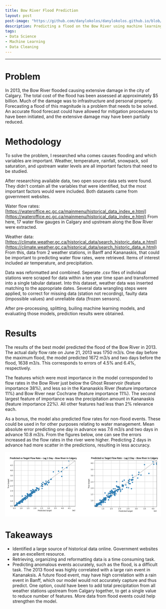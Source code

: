 ```yaml
---
title: Bow River Flood Prediction 
layout: post
post-image: "https://github.com/danylokolos/danylokolos.github.io/blob/main/assets/images/Project02-CalgaryFlood.JPG?raw=true"
description: Predicting a flood on the Bow River using machine learning and multiple open source datasets.    
tags:
- Data Science
- Machine Learning
- Data Cleaning
---
```



---

# **Problem**

In 2013, the Bow River flooded causing extensive damage in the city of Calgary. The total cost of the flood has been assessed at approximately $5 billion. Much of the damage was to infrastructure and personal property. Forecasting a flood of this magnitude is a problem that needs to be solved. An accurate flood forecast could have allowed for mitigation procedures to have been initiated, and the extensive damage may have been partially reduced. 


# **Methodology**

To solve the problem, I researched wha comes causes flooding and which variables are important. Weather, temperature, rainfall, snowpack, soil saturation, and upstream water levels are all important factors that need to be studied. 

After researching available data, two open source data sets were found. They didn't contain all the variables that were identified, but the most important factors would were included. Both datasets came from government websites. 

Water flow rates: [https://wateroffice.ec.gc.ca/mainmenu/historical_data_index_e.html](https://wateroffice.ec.gc.ca/mainmenu/historical_data_index_e.html) From here, 17 water flow gauges in Calgary and upstream along the Bow River were extracted.

Weather data: [https://climate.weather.gc.ca/historical_data/search_historic_data_e.html](https://climate.weather.gc.ca/historical_data/search_historic_data_e.html) From this, data from 2 weather stations, in Banff and Kananaskis, that could be important to predicting water flow rates, were retrieved. Items of interest included air temperature, and precipitation.

Data was reformatted and combined. Seperate .csv files of individual stations were scraped for data within a ten year time span and transformed into a single tabular dataset. Into this dataset, weather data was inserted matching to the appropriate dates. Several data wrangling steps were applied, to correct for missing data (station not recording), faulty data (impossible values) and unreliable data (frozen sensors). 

After pre-processing, splitting, builing machine learning models, and evaluating those models, prediction results were obtained. 


# **Results**

The results of the best model predicted the flood of the Bow River in 2013. The actual daily flow rate on June 21, 2013 was 1750 m3/s. One day before the maximum flood, the model predicted 1672 m3/s and two days before the flood, 1638 m3/s. This corresponds to errors of 4.5% and 6.4%, respectively. 

The features which were most importance in the model corresponded to flow rates in the Bow River just below the Ghost Reservoir (feature importance 38%), and less so in the Kananaskis River (feature importance 11%) and Bow River near Cochrane (feature importance 11%). The second largest feature of importance was the precipitation amount in Kananaskis (feature importance 22%). All other features had less than 2% relevance each.

As a bonus, the model also predicted flow rates for non-flood events. These could be used in for other purposes relating to water management. Mean absolute error predicting one day in advance was 7.6 m3/s and two days in advance 10.8 m3/s. From the figures below, one can see the errors increased as the flow rates in the river were higher. Predicting 2 days in advance had more scatter in the predictions, resulting in less accuracy. 

![Prediction Lag 1 Day](https://github.com/danylokolos/danylokolos.github.io/blob/main/assets/images/Project02-PredictionLag_1_2_Days.png?raw=true)


# **Takeaways**

* Identified a large source of historical data online. Government websites are an excellent resource. 
* Retrieving, organizing and reformatting data is a time consuming task.  
* Predicting anomalous events accurately, such as the flood, is a difficult task. The 2013 flood was highly correlated with a large rain event in Kananaksis. A future flood event, may have high correlation with a rain event in Banff, which our model would not accurately capture and thus predict. One option, could have been to add total precipitation from all weather stations upstream from Calgary together, to get a single value to reduce number of features. More data from flood events could help strengthen the model. 



